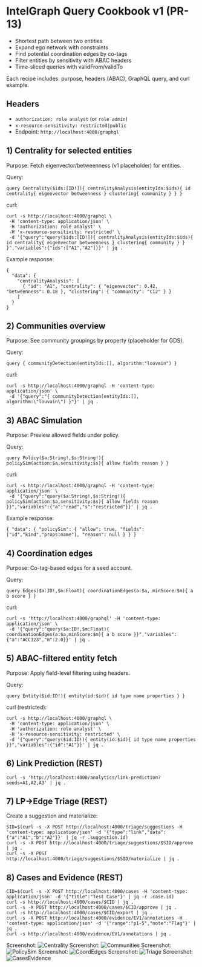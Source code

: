 # IntelGraph Query Cookbook v1 (PR-13)

- Shortest path between two entities
- Expand ego network with constraints
- Find potential coordination edges by co-tags
- Filter entities by sensitivity with ABAC headers
- Time-sliced queries with validFrom/validTo

Each recipe includes: purpose, headers (ABAC), GraphQL query, and curl example.

## Headers

- `authorization: role analyst` (or `role admin`)
- `x-resource-sensitivity: restricted|public`
- Endpoint: `http://localhost:4000/graphql`

## 1) Centrality for selected entities

Purpose: Fetch eigenvector/betweenness (v1 placeholder) for entities.

Query:
```
query Centrality($ids:[ID!]){ centralityAnalysis(entityIds:$ids){ id centrality{ eigenvector betweenness } clustering{ community } } }
```

curl:
```
curl -s http://localhost:4000/graphql \
 -H 'content-type: application/json' \
 -H 'authorization: role analyst' \
 -H 'x-resource-sensitivity: restricted' \
 -d '{"query":"query($ids:[ID!]){ centralityAnalysis(entityIds:$ids){ id centrality{ eigenvector betweenness } clustering{ community } } }","variables":{"ids":["A1","A2"]}}' | jq .
```
Example response:
```
{
  "data": {
    "centralityAnalysis": [
      { "id": "A1", "centrality": { "eigenvector": 0.42, "betweenness": 0.18 }, "clustering": { "community": "C12" } }
    ]
  }
}
```

## 2) Communities overview

Purpose: See community groupings by property (placeholder for GDS).

Query:
```
query { communityDetection(entityIds:[], algorithm:"louvain") }
```

curl:
```
curl -s http://localhost:4000/graphql -H 'content-type: application/json' \
 -d '{"query":"{ communityDetection(entityIds:[], algorithm:\"louvain\") }"}' | jq .
```

## 3) ABAC Simulation

Purpose: Preview allowed fields under policy.

Query:
```
query Policy($a:String!,$s:String!){ policySim(action:$a,sensitivity:$s){ allow fields reason } }
```

curl:
```
curl -s http://localhost:4000/graphql -H 'content-type: application/json' \
 -d '{"query":"query($a:String!,$s:String!){ policySim(action:$a,sensitivity:$s){ allow fields reason }}","variables":{"a":"read","s":"restricted"}}' | jq .
```
Example response:
```
{ "data": { "policySim": { "allow": true, "fields": ["id","kind","props:name"], "reason": null } } }
```

## 4) Coordination edges

Purpose: Co-tag-based edges for a seed account.

Query:
```
query Edges($a:ID!,$m:Float){ coordinationEdges(a:$a, minScore:$m){ a b score } }
```

curl:
```
curl -s 'http://localhost:4000/graphql' -H 'content-type: application/json' \
 -d '{"query":"query($a:ID!,$m:Float){ coordinationEdges(a:$a,minScore:$m){ a b score }}","variables":{"a":"ACC123","m":2.0}}' | jq .
```

## 5) ABAC-filtered entity fetch

Purpose: Apply field-level filtering using headers.

Query:
```
query Entity($id:ID!){ entity(id:$id){ id type name properties } }
```

curl (restricted):
```
curl -s http://localhost:4000/graphql \
 -H 'content-type: application/json' \
 -H 'authorization: role analyst' \
 -H 'x-resource-sensitivity: restricted' \
 -d '{"query":"query($id:ID!){ entity(id:$id){ id type name properties }}","variables":{"id":"A1"}}' | jq .
```

## 6) Link Prediction (REST)

```
curl -s 'http://localhost:4000/analytics/link-prediction?seeds=A1,A2,A3' | jq .
```

## 7) LP→Edge Triage (REST)

Create a suggestion and materialize:
```
SID=$(curl -s -X POST http://localhost:4000/triage/suggestions -H 'content-type: application/json' -d '{"type":"link","data":{"a":"A1","b":"A2"}}' | jq -r .suggestion.id)
curl -s -X POST http://localhost:4000/triage/suggestions/$SID/approve | jq .
curl -s -X POST http://localhost:4000/triage/suggestions/$SID/materialize | jq .
```

## 8) Cases and Evidence (REST)

```
CID=$(curl -s -X POST http://localhost:4000/cases -H 'content-type: application/json' -d '{"title":"Test Case"}' | jq -r .case.id)
curl -s http://localhost:4000/cases/$CID | jq .
curl -s -X POST http://localhost:4000/cases/$CID/approve | jq .
curl -s http://localhost:4000/cases/$CID/export | jq .
curl -s -X POST http://localhost:4000/evidence/EV1/annotations -H 'content-type: application/json' -d '{"range":"p1-5","note":"Flag"}' | jq .
curl -s http://localhost:4000/evidence/EV1/annotations | jq .
```
Screenshot: ![Centrality](./screenshots/centrality.png)
Screenshot: ![Communities](./screenshots/communities.png)
Screenshot: ![PolicySim](./screenshots/policysim.png)
Screenshot: ![CoordEdges](./screenshots/coord_edges.png)
Screenshot: ![Triage](./screenshots/triage.png)
Screenshot: ![CasesEvidence](./screenshots/cases.png)
